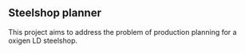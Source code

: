 ## Steelshop planner
This project aims to address the problem of production planning for a oxigen LD steelshop.